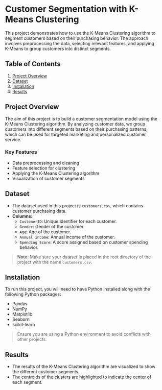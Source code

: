 # Customer Segmentation with K-Means Clustering

This project demonstrates how to use the K-Means Clustering algorithm to segment customers based on their purchasing behavior. The approach involves preprocessing the data, selecting relevant features, and applying K-Means to group customers into distinct segments.

## Table of Contents

1. [Project Overview](#project-overview)
2. [Dataset](#dataset)
3. [Installation](#installation)
4. [Results](#results)

## Project Overview

The aim of this project is to build a customer segmentation model using the K-Means Clustering algorithm. By analyzing customer data, we group customers into different segments based on their purchasing patterns, which can be used for targeted marketing and personalized customer service.

### Key Features

- Data preprocessing and cleaning
- Feature selection for clustering
- Applying the K-Means Clustering algorithm
- Visualization of customer segments

## Dataset

- The dataset used in this project is `customers.csv`, which contains customer purchasing data.
- **Columns:**
  - `CustomerID`: Unique identifier for each customer.
  - `Gender`: Gender of the customer.
  - `Age`: Age of the customer.
  - `Annual Income`: Annual income of the customer.
  - `Spending Score`: A score assigned based on customer spending behavior.

> **Note:** Make sure your dataset is placed in the root directory of the project with the name `customers.csv`.

## Installation

To run this project, you will need to have Python installed along with the following Python packages:

- Pandas
- NumPy
- Matplotlib
- Seaborn
- scikit-learn

> Ensure you are using a Python environment to avoid conflicts with other projects.

## Results

- The results of the K-Means Clustering algorithm are visualized to show the different customer segments.
- The centroids of the clusters are highlighted to indicate the center of each segment.
